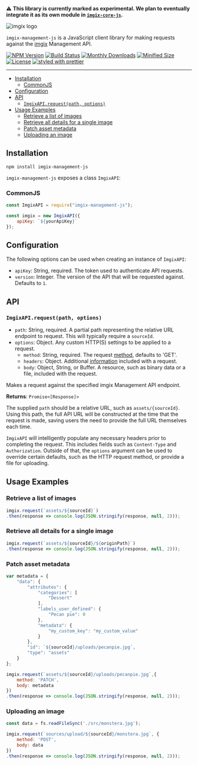 ⚠️ **This library is currently marked as experimental. We plan to eventually integrate it as its own module in [`imgix-core-js`](https://github.com/imgix/imgix-core-js).**

<!-- ix-docs-ignore -->

![imgix logo](https://assets.imgix.net/sdk-imgix-logo.svg)

`imgix-management-js` is a JavaScript client library for making requests against the [imgix](https://www.imgix.com/) Management API.

[![NPM Version](https://img.shields.io/npm/v/imgix-management-js.svg)](https://www.npmjs.com/package/imgix-management-js)
[![Build Status](https://travis-ci.org/imgix/imgix-management-js.svg?branch=master)](https://travis-ci.org/imgix/imgix-management-js)
[![Monthly Downloads](https://img.shields.io/npm/dm/imgix-management-js.svg)](https://www.npmjs.com/package/imgix-management-js)
[![Minified Size](https://img.shields.io/bundlephobia/min/imgix-management-js)](https://bundlephobia.com/result?p=imgix-management-js)
[![License](https://img.shields.io/github/license/imgix/imgix-management-js)](https://github.com/imgix/imgix-management-js/blob/master/LICENSE.md)
[![styled with prettier](https://img.shields.io/badge/styled_with-prettier-ff69b4.svg)](https://github.com/prettier/prettier)

---

<!-- /ix-docs-ignore -->

- [Installation](#installation)
    * [CommonJS](#commonjs)
- [Configuration](#configuration)
- [API](#api)
    * [`ImgixAPI.request(path, options)`](#imgixapirequestpath-options)
- [Usage Examples](#usage-examples)
    * [Retrieve a list of images](#retrieve-a-list-of-images)
    * [Retrieve all details for a single image](#retrieve-all-details-for-a-single-image)
    * [Patch asset metadata](#patch-asset-metadata)
    * [Uploading an image](#uploading-an-image)

## Installation

`npm install imgix-management-js`

`imgix-management-js` exposes a class `ImgixAPI`:

### CommonJS

```js
const ImgixAPI = require("imgix-management-js");

const imgix = new ImgixAPI({
    apiKey: `${yourApiKey}`
});
```

## Configuration

The following options can be used when creating an instance of `ImgixAPI`:

- `apiKey`: String, required. The token used to authenticate API requests.
- `version`: Integer. The version of the API that will be requested against. Defaults to `1`.

## API

### `ImgixAPI.request(path, options)`

- `path`: String, required. A partial path representing the relative URL endpoint to request. This will typically require a `sourceId`.
- `options`: Object. Any custom HTTP(S) settings to be applied to a request.
    * `method`: String, required. The request [method](https://developer.mozilla.org/en-US/docs/Web/HTTP/Methods), defaults to 'GET'.
    * `headers`: Object. Additional [information](https://developer.mozilla.org/en-US/docs/Web/HTTP/Headers) included with a request.
    * `body`: Object, String, or Buffer. A resource, such as binary data or a file, included with the request.

Makes a request against the specified imgix Management API endpoint.

**Returns**: `Promise<[Response]>`

The supplied `path` should be a relative URL, such as `assets/{sourceId}`. Using this path, the full API URL will be constructed at the time that the request is made, saving users the need to provide the full URL themselves each time.

`ImgixAPI` will intelligently populate any necessary headers prior to completing the request. This includes fields such as `Content-Type` and `Authorization`. Outside of that, the `options` argument can be used to override certain defaults, such as the HTTP request method, or provide a file for uploading.

## Usage Examples

### Retrieve a list of images

```js
imgix.request(`assets/${sourceId}`)
.then(response => console.log(JSON.stringify(response, null, 2)));
```

### Retrieve all details for a single image

```js
imgix.request(`assets/${sourceId}/${originPath}`)
.then(response => console.log(JSON.stringify(response, null, 2)));
```

### Patch asset metadata

```js
var metadata = {
    "data": {
        "attributes": {
            "categories": [
                "Dessert"
            ],
            "labels_user_defined": {
                "Pecan pie": 0
            },
            "metadata": {
                "my_custom_key": "my_custom_value"
            }
        },
        "id": `${sourceId}/uploads/pecanpie.jpg`,
        "type": "assets"
    }
};

imgix.request(`assets/${sourceId}/uploads/pecanpie.jpg`,{
    method: 'PATCH',
    body: metadata
})
.then(response => console.log(JSON.stringify(response, null, 2)));
```

### Uploading an image

```js
const data = fs.readFileSync('./src/monstera.jpg');

imgix.request(`sources/upload/${sourceId}/monstera.jpg`, {
    method: 'POST',
    body: data
})
.then(response => console.log(JSON.stringify(response, null, 2)));
```
